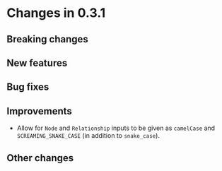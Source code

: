 # Changes in 0.3.1


## Breaking changes


## New features


## Bug fixes


## Improvements

* Allow for `Node` and `Relationship` inputs to be given as `camelCase` and `SCREAMING_SNAKE_CASE` (in addition to `snake_case`).


## Other changes
